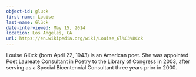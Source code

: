 ```yaml
---
object-id: gluck    
first-name: Louise
last-name: Glück
date-interviewed: May 15, 2014
location: Los Angeles, CA
url: https://en.wikipedia.org/wiki/Louise_Gl%C3%BCck
---
```


Louise Glück (born April 22, 1943) is an American poet. She was appointed Poet Laureate Consultant in Poetry to the Library of Congress in 2003, after serving as a Special Bicentennial Consultant three years prior in 2000.

